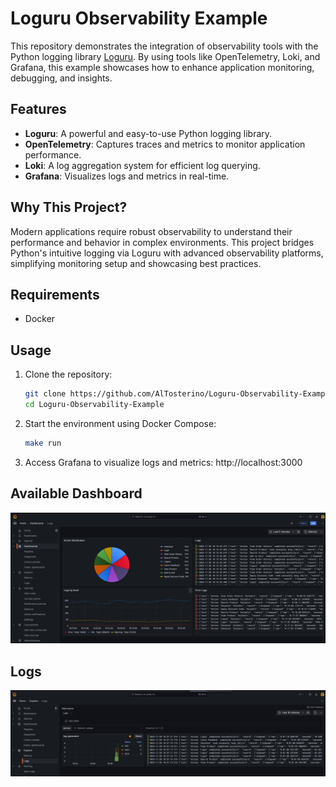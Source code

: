 # Loguru Observability Example

This repository demonstrates the integration of observability tools with the Python logging library [Loguru](https://github.com/Delgan/loguru). 
By using tools like OpenTelemetry, Loki, and Grafana, this example showcases how to enhance application monitoring, 
debugging, and insights.

## Features

- **Loguru**: A powerful and easy-to-use Python logging library.
- **OpenTelemetry**: Captures traces and metrics to monitor application performance.
- **Loki**: A log aggregation system for efficient log querying.
- **Grafana**: Visualizes logs and metrics in real-time.

## Why This Project?

Modern applications require robust observability to understand their performance and behavior in complex environments. 
This project bridges Python's intuitive logging via Loguru with advanced observability platforms, 
simplifying monitoring setup and showcasing best practices.

## Requirements

- Docker

## Usage

1. Clone the repository:
   ```bash
   git clone https://github.com/AlTosterino/Loguru-Observability-Example.git
   cd Loguru-Observability-Example
   ```
2. Start the environment using Docker Compose:
   ```bash
   make run
   ``` 
3. Access Grafana to visualize logs and metrics: http://localhost:3000

## Available Dashboard
![otel-grafana-dashboard.png](docs/otel-grafana-dashboard.png)

## Logs
![otel-grafana-logs-explorer.png](docs/otel-grafana-logs-explorer.png)